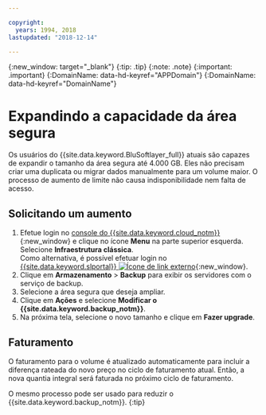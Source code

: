 ```yaml
---

copyright:
  years: 1994, 2018
lastupdated: "2018-12-14"

---
```

{:new_window: target="_blank"}
{:tip: .tip}
{:note: .note}
{:important: .important}
{:DomainName: data-hd-keyref="APPDomain"}
{:DomainName: data-hd-keyref="DomainName"}


# Expandindo a capacidade da área segura

Os usuários do {{site.data.keyword.BluSoftlayer_full}} atuais são capazes de expandir o
tamanho da área segura até 4.000 GB. Eles não precisam criar uma duplicata ou migrar dados manualmente para um volume maior. O processo de aumento de limite não causa indisponibilidade nem falta de acesso.

## Solicitando um aumento

1. Efetue login no [console do {{site.data.keyword.cloud_notm}}](https://{DomainName}/catalog/){:new_window} e clique no ícone **Menu** na parte superior esquerda. Selecione **Infraestrutura clássica**.<br/>
   Como alternativa, é possível efetuar login no [{{site.data.keyword.slportal}} ![Ícone de link externo](../../icons/launch-glyph.svg "Ícone de link externo")](https://control.softlayer.com/){:new_window}.
2. Clique em **Armazenamento** > **Backup** para exibir os servidores com o serviço de backup.
3. Selecione a área segura que deseja ampliar.
4. Clique em **Ações** e selecione **Modificar o {{site.data.keyword.backup_notm}}**.
5. Na próxima tela, selecione o novo tamanho e clique em **Fazer upgrade**.

## Faturamento

O faturamento para o volume é atualizado automaticamente para incluir a diferença rateada do novo preço no ciclo de faturamento atual. Então, a nova quantia integral será faturada no próximo ciclo de faturamento.

O mesmo processo pode ser usado para reduzir o {{site.data.keyword.backup_notm}}.
{:tip}
